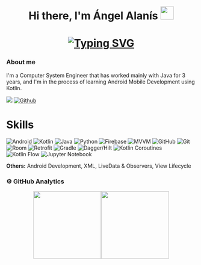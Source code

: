 #
<h1 align="center">
Hi there, I'm Ángel Alanís <img src="https://media.giphy.com/media/hvRJCLFzcasrR4ia7z/giphy.gif" width="35">
</h1>

<h1 align="center">
<a href="https://git.io/typing-svg"><img src="https://readme-typing-svg.demolab.com?font=Fira+Code&size=25&duration=3500&pause=1000&color=235DF7&center=true&vCenter=true&multiline=true&width=600&height=80&lines=Welcome+to+%C3%81ngel+Alan%C3%ADs'+GitHub;Android+Developer" alt="Typing SVG" /></a>
</h1>

### About me

I'm a Computer System Engineer that has worked mainly with Java for 3 years, and I'm in the process of learning Android Mobile Development using Kotlin.

![](https://komarev.com/ghpvc/?username=angelalanis&color=blue&style=flat)
[![Github](https://img.shields.io/github/followers/angelalanis?label=Follow&style=social)](https://github.com/angelalanis)

# Skills
![Android](https://img.shields.io/badge/Android-3DDC84?logo=Android&logoColor=white&style=for-the-badge)
![Kotlin](https://img.shields.io/badge/Kotlin-7F52FF?logo=Kotlin&logoColor=white&style=for-the-badge)
![Java](https://img.shields.io/badge/java-%23ED8B00.svg?style=for-the-badge&logo=openjdk&logoColor=white)
![Python](https://img.shields.io/badge/python-3670A0?style=for-the-badge&logo=python&logoColor=ffdd54)
![Firebase](https://img.shields.io/badge/Firebase-FFCA28?logo=Firebase&logoColor=white&style=for-the-badge)
![MVVM](https://img.shields.io/badge/MVVM-C198FB?&style=for-the-badge)
![GitHub](https://img.shields.io/badge/github-%23121011.svg?style=for-the-badge&logo=github&logoColor=white)
![Git](https://img.shields.io/badge/git-F05032?style=for-the-badge&logo=git&logoColor=white)
![Room](https://img.shields.io/badge/Room-42A5F5?logo=SQLite&logoColor=white&style=for-the-badge)
![Retrofit](https://img.shields.io/badge/retrofit-6FACA1?logo=square&logoColor=white&style=for-the-badge)
![Gradle](https://img.shields.io/badge/gradle-02303A?logo=Gradle&logoColor=white&style=for-the-badge)
![Dagger/Hilt](https://img.shields.io/badge/Dagger/Hilt-2C3A42?logo=Dagger&logoColor=white&style=for-the-badge)
![Kotlin Coroutines](https://img.shields.io/badge/Kotlin_Coroutines-0095D5?logo=Kotlin&logoColor=white&style=for-the-badge)
![Kotlin Flow](https://img.shields.io/badge/Kotlin_Flow-80CBC4?logo=Kotlin&logoColor=white&style=for-the-badge)
![Jupyter Notebook](https://img.shields.io/badge/jupyter-%23FA0F00.svg?style=for-the-badge&logo=jupyter&logoColor=white)

**Others:** Android Development, XML, LiveData & Observers, View Lifecycle

### ⚙️ GitHub Analytics

<p align="center">
<a href="https://github.com/AngelAlanis"><img height="180em" src="https://github-readme-stats-eight-theta.vercel.app/api?username=AngelAlanis&show_icons=true&theme=algolia&include_all_commits=true&count_private=true"/><img height="180em" src="https://github-readme-stats-eight-theta.vercel.app/api/top-langs/?username=AngelAlanis&layout=compact&langs_count=8&theme=algolia"/></a>
</p>
